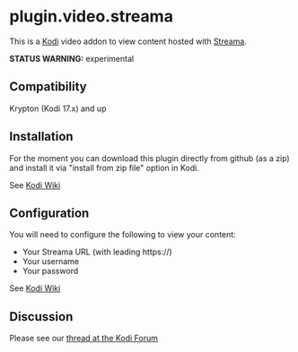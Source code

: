 # plugin.video.streama
This is a [Kodi](https://github.com/xbmc) video addon to view content hosted with [Streama](https://github.com/dularion/streama).

__STATUS WARNING:__ experimental

## Compatibility
Krypton (Kodi 17.x) and up

## Installation
For the moment you can download this plugin directly from github (as a zip) and install it via "install from zip file" option in Kodi.

See [Kodi Wiki](http://kodi.wiki/view/HOW-TO:Install_add-ons_from_zip_files)

## Configuration
You will need to configure the following to view your content:
* Your Streama URL (with leading https://)
* Your username
* Your password

See [Kodi Wiki](http://kodi.wiki/view/Add-on_manager)

## Discussion
Please see our [thread at the Kodi Forum](https://forum.kodi.tv/showthread.php?tid=320484)
